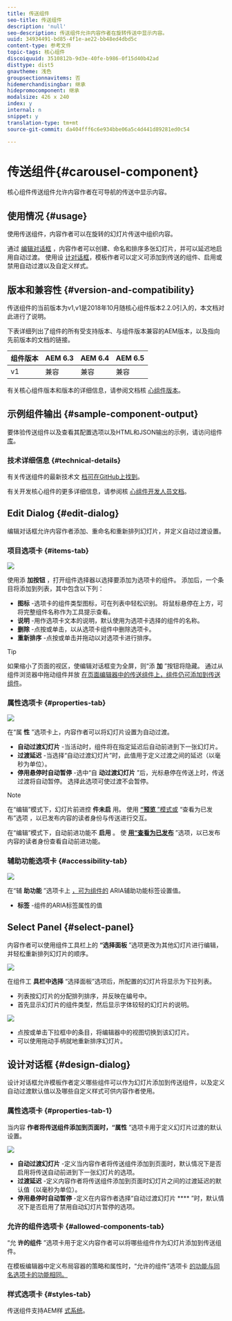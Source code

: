 ```yaml
---
title: 传送组件
seo-title: 传送组件
description: 'null'
seo-description: 传送组件允许内容作者在旋转传送中显示内容。
uuid: 34934491-bd85-4f1e-ae22-bb48ed4dbd5c
content-type: 参考文件
topic-tags: 核心组件
discoiquuid: 3510812b-9d3e-40fe-b986-0f15d40b42ad
disttype: dist5
gnavtheme: 浅色
groupsectionnavitems: 否
hidemerchandisingbar: 继承
hidepromocomponent: 继承
modalsize: 426 x 240
index: y
internal: n
snippet: y
translation-type: tm+mt
source-git-commit: da404fff6c6e934bbe06a5c4d441d89281ed0c54

---
```



# 传送组件{#carousel-component}

核心组件传送组件允许内容作者在可导航的传送中显示内容。

## 使用情况 {#usage}

使用传送组件，内容作者可以在旋转的幻灯片传送中组织内容。

通过 [编辑对话框](#edit-dialog) ，内容作者可以创建、命名和排序多张幻灯片，并可以延迟地启用自动过渡。 使用设 [计对话框](#design-dialog)，模板作者可以定义可添加到传送的组件、启用或禁用自动过渡以及自定义样式。

## 版本和兼容性 {#version-and-compatibility}

传送组件的当前版本为v1,v1是2018年10月随核心组件版本2.2.0引入的，本文档对此进行了说明。

下表详细列出了组件的所有受支持版本、与组件版本兼容的AEM版本，以及指向先前版本的文档的链接。

| 组件版本 | AEM 6.3 | AEM 6.4 | AEM 6.5 |
|--- |--- |--- |--- |
| v1 | 兼容 | 兼容 | 兼容 |

有关核心组件版本和版本的详细信息，请参阅文档核 [心组件版本](versions.md)。

## 示例组件输出 {#sample-component-output}

要体验传送组件以及查看其配置选项以及HTML和JSON输出的示例，请访问组件 [库](http://opensource.adobe.com/aem-core-wcm-components/library/carousel.html)。

### 技术详细信息 {#technical-details}

有关传送组件的最新技术文 [档可在GitHub上找到](https://github.com/adobe/aem-core-wcm-components/blob/master/content/src/content/jcr_root/apps/core/wcm/components/carousel/v1/carousel)。

有关开发核心组件的更多详细信息，请参阅核 [心组件开发人员文档](developing.md)。

## Edit Dialog {#edit-dialog}

编辑对话框允许内容作者添加、重命名和重新排列幻灯片，并定义自动过渡设置。

### 项目选项卡 {#items-tab}

![](assets/screen-shot-2019-08-29-12.01.39.png)

使用添 **加按钮** ，打开组件选择器以选择要添加为选项卡的组件。 添加后，一个条目将添加到列表，其中包含以下列：

* **图标** -选项卡的组件类型图标，可在列表中轻松识别。 将鼠标悬停在上方，可将完整组件名称作为工具提示查看。
* **说明** -用作选项卡文本的说明，默认使用为选项卡选择的组件的名称。
* **删除** -点按或单击，以从选项卡组件中删除选项卡。
* **重新排序** -点按或单击并拖动以对选项卡进行排序。

>[!TIP]
>
>如果缩小了页面的视区，使编辑对话框变为全屏，则“添 **加** ”按钮将隐藏。 通过从组件浏览器中拖动组件并放 [在页面编辑器中的传送组件上，组件仍可添加到传送组件](https://helpx.adobe.com/experience-manager/6-5/sites/authoring/using/editing-content.html#InsertingaComponent)。

### 属性选项卡 {#properties-tab}

![](assets/screen-shot-2019-08-29-12.01.57.png)

在“属 **性** ”选项卡上，内容作者可以将幻灯片设置为自动过渡。

* **自动过渡幻灯片** -当活动时，组件将在指定延迟后自动前进到下一张幻灯片。
* **过渡延迟** -当选择“自动过渡幻灯片”时，此值用于定义过渡之间的延迟（以毫秒为单位）。
* **停用悬停时自动暂停** -选中“自 **动过渡幻灯片** ”后，光标悬停在传送上时，传送过渡将自动暂停。 选择此选项可使过渡不会暂停。

>[!NOTE]
>
>在“编辑”模式下，幻灯片前进控 **件未启** 用。 使用 [**“预览** ”模式或](https://helpx.adobe.com/experience-manager/6-5/sites/authoring/using/editing-content.html) “查看为已发布”选项 **[](https://helpx.adobe.com/experience-manager/6-5/sites/authoring/using/editing-content.html)** ，以已发布内容的读者身份与传送进行交互。
>
>在“编辑”模式下，自动前进功能不 **启用** 。 使 **[用“查看为已发布](https://helpx.adobe.com/experience-manager/6-5/sites/authoring/using/editing-content.html)** ”选项，以已发布内容的读者身份查看自动前进功能。

### 辅助功能选项卡 {#accessibility-tab}

![](assets/screen-shot-2019-08-29-12.02.22.png)

在“辅 **助功能** ”选项卡上 [，可为组件的](https://www.w3.org/WAI/standards-guidelines/aria/) ARIA辅助功能标签设置值。

* **标签** -组件的ARIA标签属性的值

## Select Panel {#select-panel}

内容作者可以使用组件工具栏上的 **“选择面板** ”选项更改为其他幻灯片进行编辑，并轻松重新排列幻灯片的顺序。

![](assets/screenshot_2018-10-11at165417.png)

在组件工 **具栏中选择** “选择面板”选项后，所配置的幻灯片将显示为下拉列表。

* 列表按幻灯片的分配排列排序，并反映在编号中。
* 首先显示幻灯片的组件类型，然后显示字体较轻的幻灯片的说明。

![](assets/opera_snapshot_2018-11-28141537localhost.png)

* 点按或单击下拉框中的条目，将编辑器中的视图切换到该幻灯片。
* 可以使用拖动手柄就地重新排序幻灯片。

## 设计对话框 {#design-dialog}

设计对话框允许模板作者定义哪些组件可以作为幻灯片添加到传送组件，以及定义自动过渡默认值以及哪些自定义样式可供内容作者使用。

### 属性选项卡 {#properties-tab-1}

当内容 **作者将传送组件添加到页面时，“属性** ”选项卡用于定义幻灯片过渡的默认设置。

![](assets/screenshot_2018-11-28at141824.png)

* **自动过渡幻灯片** -定义当内容作者将传送组件添加到页面时，默认情况下是否启用将传送自动前进到下一张幻灯片的选项。
* **过渡延迟** -定义内容作者将传送组件添加到页面时幻灯片之间的过渡延迟的默认值（以毫秒为单位）。
* **停用悬停时自动暂停** -定义在内容作者选择“自动过渡幻灯片 **** ”时，默认情况下是否启用了禁用自动幻灯片暂停的选项。

### 允许的组件选项卡 {#allowed-components-tab}

“允 **许的组件** ”选项卡用于定义内容作者可以将哪些组件作为幻灯片添加到传送组件。

在模板编辑器中定义布局容器的策略和属性时，“允许的组件”选项卡 [的功能与同名选项卡的功能相同。](https://helpx.adobe.com/experience-manager/6-5/sites/authoring/using/templates.html)

### 样式选项卡 {#styles-tab}

传送组件支持AEM样 [式系统](authoring.md#component-styling)。
